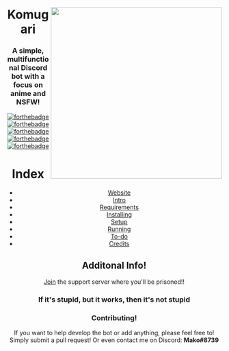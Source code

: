 <html>
    <header>
        <a href = 'https://discordapp.com/oauth2/authorize?client_id=365907645795794946&scope=bot&permissions=305523782'>
        <img align="right" src="https://a.safe.moe/hu4ry.png" height="400"> </a>

# Komugari
### A simple, multifunctional Discord bot with a focus on anime and NSFW!

[![forthebadge](http://forthebadge.com/images/badges/fuck-it-ship-it.svg)](https://discordapp.com/oauth2/authorize?client_id=365907645795794946&scope=bot&permissions=305523782) [![forthebadge](http://forthebadge.com/images/badges/makes-people-smile.svg)](https://discordapp.com/oauth2/authorize?client_id=365907645795794946&scope=bot&permissions=305523782) [![forthebadge](http://forthebadge.com/images/badges/kinda-sfw.svg)](https://discordapp.com/oauth2/authorize?client_id=365907645795794946&scope=bot&permissions=305523782)  [![forthebadge](http://forthebadge.com/images/badges/gluten-free.svg)](https://discordapp.com/oauth2/authorize?client_id=365907645795794946&scope=bot&permissions=305523782)[![forthebadge](http://forthebadge.com/images/badges/built-by-codebabes.svg)](https://discordapp.com/oauth2/authorize?client_id=365907645795794946&scope=bot&permissions=305523782)

# Index

- [Website](https://mitorisia.github.io/Komugari/)
- [Intro](https://github.com/Mitorisia/Komugari/wiki)
- [Requirements](https://github.com/Mitorisia/Komugari/wiki/Running-the-Bot-Yourself!#requirements)
- [Installing](https://github.com/Mitorisia/Komugari/wiki/Running-the-Bot-Yourself!#installing)
- [Setup](https://github.com/Mitorisia/Komugari/wiki/Running-the-Bot-Yourself!#setup)
- [Running](https://github.com/Mitorisia/Komugari/wiki/Running-the-Bot-Yourself!#running)
- [To-do](https://github.com/Mitorisia/Komugari/projects/1)
- [Credits](https://github.com/Mitorisia/Komugari/wiki/Credits)

## Additonal Info!

[Join](https://discord.gg/dHqWWSS) the support server where you'll be prisoned!!

### If it's stupid, but it works, then it's not stupid

### Contributing!

If you want to help develop the bot or add anything, please feel free to!  
Simply submit a pull request! Or even contact me on Discord: **Mako#8739**
